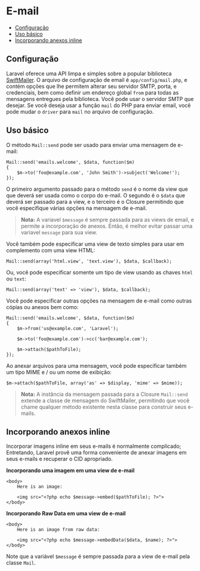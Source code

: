 # E-mail

- [Configuração](#configuration)
- [Uso básico](#basic-usage)
- [Incorporando anexos inline](#embedding-inline-attachments)

<a name="configuration"></a>
## Configuração

Laravel oferece uma API limpa e simples sobre a popular biblioteca [SwiftMailer](http://swiftmailer.org). O arquivo de configuração de email é `app/config/mail.php`, e contém opções que lhe permitem alterar seu servidor SMTP, porta, e credenciais, bem como definir um endereço global `from` para todas as mensagens entregues pela biblioteca. Você pode usar o servidor SMTP que desejar. Se você deseja usar a função `mail` do PHP para enviar email, você pode mudar o `driver` para `mail` no arquivo de configuração.

<a name="basic-usage"></a>
## Uso básico

O método `Mail::send` pode ser usado para enviar uma mensagem de e-mail:

	Mail::send('emails.welcome', $data, function($m)
	{
		$m->to('foo@example.com', 'John Smith')->subject('Welcome!');
	});

O primeiro argumento passado para o método `send` é o nome da view que que deverá ser usada como o corpo do e-mail. O segundo é o `$data` que deverá ser passado para a view, e o terceiro é o Closure permitindo que você especifique várias opções na mensagem de e-mail.

> **Nota:** A variavel `$message` é sempre passada para as views de email, e permite a incorporação de anexos. Então, é melhor evitar passar uma variavel `message` para sua view.

Você também pode especificar uma view de texto simples para usar em complemento com uma view HTML:

	Mail::send(array('html.view', 'text.view'), $data, $callback);

Ou, você pode especificar somente um tipo de view usando as chaves `html` ou `text`:

	Mail::send(array('text' => 'view'), $data, $callback);

Você pode especificar outras opções na mensagem de e-mail como outras cópias ou anexos bem como:

	Mail::send('emails.welcome', $data, function($m)
	{
		$m->from('us@example.com', 'Laravel');

		$m->to('foo@example.com')->cc('bar@example.com');

		$m->attach($pathToFile);
	});

Ao anexar arquivos para uma mensagem, você pode especificar também um tipo MIME e / ou um nome de exibição:

	$m->attach($pathToFile, array('as' => $display, 'mime' => $mime));

> **Nota:** A instância da mensagem passada para a Closure `Mail::send` extende a classe de mensagem do SwiftMailer, permitindo que você chame qualquer método existente nesta classe para construir seus e-mails.

<a name="embedding-inline-attachments"></a>
## Incorporando anexos inline

Incorporar imagens inline em seus e-mails é normalmente complicado; Entretando, Laravel provê uma forma conveniente de anexar imagens em seus e-mails e recuperar o CID apropriado.

**Incorporando uma imagem em uma view de e-mail**

	<body>
		Here is an image:

		<img src="<?php echo $message->embed($pathToFile); ?>">
	</body>

**Incorporando Raw Data em uma view de e-mail**

	<body>
		Here is an image from raw data:

		<img src="<?php echo $message->embedData($data, $name); ?>">
	</body>

Note que a variável `$message` é sempre passada para a view de e-mail pela classe `Mail`.